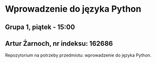 # Wprowadzenie do języka Python

## Grupa 1, piątek - 15:00

## Artur Żarnoch, nr indeksu: 162686

Repozytorium na potrzeby przedmiotu: wprowadzenie do języka Python.

